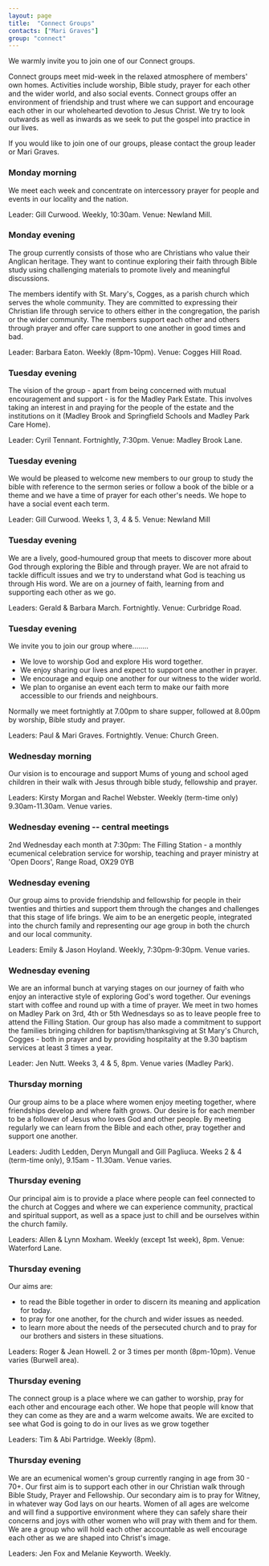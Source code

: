 ```yaml
---
layout: page
title:  "Connect Groups"
contacts: ["Mari Graves"]
group: "connect"
---
```


We warmly invite you to join one of our Connect groups.

Connect groups meet mid-week in the relaxed atmosphere of members' own homes. Activities include worship, Bible study, prayer for each other and the wider world, and also social events. Connect groups offer an environment of friendship and trust where we can support and encourage each other in our wholehearted devotion to Jesus Christ.  We try to look outwards as well as inwards as we seek to put the gospel into practice in our lives.

If you would like to join one of our groups, please contact the group leader or Mari Graves.

### Monday morning

We meet each week and concentrate on intercessory prayer for people and events in our locality and the nation.

Leader: Gill Curwood.    Weekly, 10:30am.    Venue: Newland Mill.

### Monday evening

The group currently consists of those who are Christians who value their Anglican heritage. They want to continue exploring their faith through Bible study using challenging materials to promote lively and meaningful discussions.

The members identify with St. Mary's, Cogges, as a parish church which serves the whole community. They are committed to expressing their Christian life through service to others either in the congregation, the parish or the wider community. The members support each other and others through prayer and offer care support to one another in good times and bad.

Leader: Barbara Eaton.    Weekly (8pm-10pm).    Venue: Cogges Hill Road.

### Tuesday evening

The vision of  the group - apart from being concerned with mutual encouragement and support - is for the Madley Park Estate. This involves taking an interest in and praying for the people of the estate and the institutions on it (Madley Brook and Springfield Schools and Madley Park Care Home).

Leader: Cyril Tennant.    Fortnightly, 7:30pm.    Venue: Madley Brook Lane.

### Tuesday evening

We would be pleased to welcome new members to our group to study the bible with reference to the sermon series or follow a book of the bible or a theme and we have a time of prayer for each other's needs. We hope to have a social event each term.

Leader: Gill Curwood.    Weeks 1, 3, 4 & 5.  Venue: Newland Mill

### Tuesday evening

We are a lively, good-humoured group that meets to discover more about God through exploring the Bible and through prayer. We are not afraid to tackle difficult issues and we try to understand what God is teaching us through His word.  We are on a journey of faith, learning from and supporting each other as we go.

Leaders: Gerald & Barbara March.    Fortnightly.    Venue: Curbridge Road.

### Tuesday evening

We invite you to join our group where........
*	We love to worship God and explore His word together.
*	We enjoy sharing our lives and expect to support one another in prayer.
*	We encourage and equip one another for our witness to the wider world.
*	We plan to organise an event each term to make our faith more accessible to our friends and neighbours.

Normally we meet fortnightly at 7.00pm to share supper, followed at 8.00pm by worship, Bible study and prayer.

Leaders: Paul & Mari Graves.    Fortnightly.    Venue: Church Green.

### Wednesday morning

Our vision is to encourage and support Mums of young and school aged children in their walk with Jesus through bible study, fellowship and prayer.

Leaders: Kirsty Morgan and Rachel Webster.  Weekly (term-time only) 9.30am-11.30am.    Venue varies.

### Wednesday evening -- central meetings

2nd Wednesday each month at 7:30pm:	The Filling Station - a monthly ecumenical celebration service for worship, teaching and prayer ministry at 'Open Doors', Range Road, OX29 0YB

### Wednesday evening

Our group aims to provide friendship and fellowship for people in their twenties and thirties and support them through the changes and challenges that this stage of life brings. We aim to be an energetic people, integrated into the church family and representing our age group in both the church and our local community.

Leaders: Emily & Jason Hoyland.  Weekly, 7:30pm-9:30pm.    Venue varies.

### Wednesday evening

We are an informal bunch at varying stages on our journey of faith who enjoy an interactive style of exploring God's word together. Our evenings start with coffee and round up with a time of prayer. We meet in two homes on Madley Park on 3rd, 4th or 5th Wednesdays so as to leave people free to attend the Filling Station. Our group has also made a commitment to support the families bringing children for baptism/thanksgiving at St Mary's Church, Cogges -  both in prayer and by providing hospitality at the 9.30 baptism services at least 3 times a year.

Leader: Jen Nutt.    Weeks 3, 4 & 5, 8pm.    Venue varies (Madley Park).

### Thursday morning

Our group aims to be a place where women enjoy meeting together, where friendships develop and where faith grows.  Our desire is for each member to be a follower of Jesus who loves God and other people.  By meeting regularly we can learn from the Bible and each other, pray together and support one another.

Leaders: Judith Ledden, Deryn Mungall and Gill Pagliuca.  Weeks 2 & 4 (term-time only), 9.15am - 11.30am.   Venue varies.

### Thursday evening

Our principal aim is to provide a place where people can feel connected to the church at Cogges and where we can experience community, practical and spiritual support, as well as a space just to chill and be ourselves within the church family.

Leaders: Allen & Lynn Moxham.  Weekly (except 1st  week), 8pm.    Venue: Waterford Lane.

### Thursday evening

Our aims are:
*	to read the Bible together in order to discern its meaning and application for today.
*	to pray for one another, for the church and wider issues as needed.
*	to learn more about the needs of the persecuted church and to pray for our brothers and sisters in these situations.

Leaders: Roger & Jean Howell.  2 or 3 times per month (8pm-10pm).    Venue varies (Burwell area).

### Thursday evening

The connect group is a place where we can gather to worship, pray for each other and encourage each other. We hope that people will know that they can come as they are and a warm welcome awaits. We are excited to see what God is going to do in our lives as we grow together

Leaders: Tim & Abi Partridge.  Weekly (8pm).

### Thursday evening

We are an ecumenical women's group currently ranging in age from 30 - 70+.  Our first aim is to support each other in our Christian walk through Bible Study, Prayer and Fellowship.  Our secondary aim is to pray for Witney, in whatever way God lays on our hearts.  Women of all ages are welcome and will find a supportive environment where they can safely share their concerns and joys with other women who will pray with them and for them. We are a group who will hold each other accountable as well encourage each other as we are shaped into Christ's image.

Leaders: Jen Fox and Melanie Keyworth.    Weekly.
